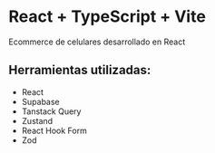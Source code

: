# React + TypeScript + Vite

Ecommerce de celulares desarrollado en React

## Herramientas utilizadas:
- React
- Supabase
- Tanstack Query
- Zustand
- React Hook Form
- Zod